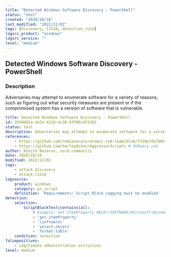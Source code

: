 ```yaml
---
title: "Detected Windows Software Discovery - PowerShell"
status: "test"
created: "2020/10/16"
last_modified: "2022/12/02"
tags: [discovery, t1518, detection_rule]
logsrc_product: "windows"
logsrc_service: ""
level: "medium"
---
```


## Detected Windows Software Discovery - PowerShell

### Description

Adversaries may attempt to enumerate software for a variety of reasons, such as figuring out what security measures are present or if the compromised system has a version of software that is vulnerable.

```yml
title: Detected Windows Software Discovery - PowerShell
id: 2650dd1a-eb2a-412d-ac36-83f06c4f2282
status: test
description: Adversaries may attempt to enumerate software for a variety of reasons, such as figuring out what security measures are present or if the compromised system has a version of software that is vulnerable.
references:
    - https://github.com/redcanaryco/atomic-red-team/blob/f339e7da7d05f6057fdfcdd3742bfcf365fee2a9/atomics/T1518/T1518.md
    - https://github.com/harleyQu1nn/AggressorScripts # AVQuery.cna
author: Nikita Nazarov, oscd.community
date: 2020/10/16
modified: 2022/12/02
tags:
    - attack.discovery
    - attack.t1518
logsource:
    product: windows
    category: ps_script
    definition: 'Requirements: Script Block Logging must be enabled'
detection:
    selection:
        ScriptBlockText|contains|all:
            # Example: Get-ItemProperty HKLM:\SOFTWARE\Microsoft\Windows\CurrentVersion\Uninstall\* | Select-Object DisplayName, DisplayVersion, Publisher, InstallDate | Format-Table -Autosize
            - 'get-itemProperty'
            - '\software\'
            - 'select-object'
            - 'format-table'
    condition: selection
falsepositives:
    - Legitimate administration activities
level: medium

```
